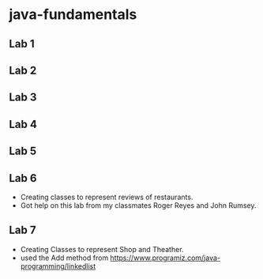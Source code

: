# java-fundamentals

## Lab 1

## Lab 2

## Lab 3

## Lab 4

## Lab 5

## Lab 6

- Creating classes to represent reviews of restaurants.
- Got help on this lab from my classmates Roger Reyes and John Rumsey.

## Lab 7

- Creating Classes to represent Shop and Theather.
- used the Add method from https://www.programiz.com/java-programming/linkedlist
